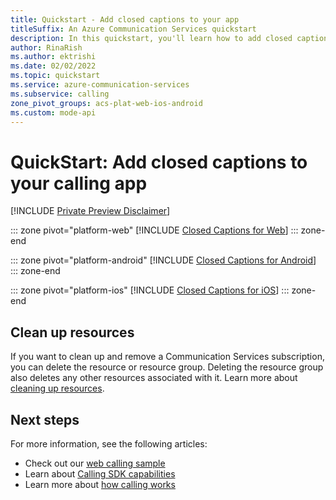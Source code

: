 ```yaml
---
title: Quickstart - Add closed captions to your app 
titleSuffix: An Azure Communication Services quickstart
description: In this quickstart, you'll learn how to add closed captions to your existing calling app using Azure Communication Services.
author: RinaRish
ms.author: ektrishi
ms.date: 02/02/2022
ms.topic: quickstart
ms.service: azure-communication-services
ms.subservice: calling
zone_pivot_groups: acs-plat-web-ios-android
ms.custom: mode-api
---
```


# QuickStart: Add closed captions to your calling app


[!INCLUDE [Private Preview Disclaimer](../../includes/private-preview-include-section.md)]

::: zone pivot="platform-web"
[!INCLUDE [Closed Captions for Web](./includes/closed-captions/closed-captions-javascript.md)]
::: zone-end

::: zone pivot="platform-android"
[!INCLUDE [Closed Captions for Android](./includes/closed-captions/closed-captions-android.md)]
::: zone-end

::: zone pivot="platform-ios"
[!INCLUDE [Closed Captions for iOS](./includes/closed-captions/closed-captions-ios.md)]
::: zone-end


## Clean up resources
If you want to clean up and remove a Communication Services subscription, you can delete the resource or resource group. Deleting the resource group also deletes any other resources associated with it. Learn more about [cleaning up resources](../create-communication-resource.md?pivots=platform-azp&tabs=windows#clean-up-resources).

## Next steps
For more information, see the following articles:

- Check out our [web calling sample](../../samples/web-calling-sample.md)
- Learn about [Calling SDK capabilities](./getting-started-with-calling.md?pivots=platform-web)
- Learn more about [how calling works](../../concepts/voice-video-calling/about-call-types.md)